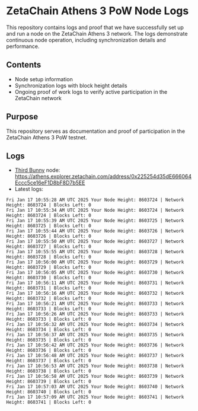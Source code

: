 # ZetaChain Athens 3 PoW Node Logs
This repository contains logs and proof that we have successfully set up and run a node on the ZetaChain Athens 3 network. The logs demonstrate continuous node operation, including synchronization details and performance.

## Contents
- Node setup information
- Synchronization logs with block height details
- Ongoing proof of work logs to verify active participation in the ZetaChain network

## Purpose
This repository serves as documentation and proof of participation in the ZetaChain Athens 3 PoW testnet.

## Logs

- [Third Bunny](https://thirdbunny.xyz/) node: https://athens.explorer.zetachain.com/address/0x225254d35dE666064Eccc5ce16eF1D8bF8D7b5EE
- Latest logs:
```
Fri Jan 17 10:55:28 AM UTC 2025 Your Node Height: 8603724 | Network Height: 8603724 | Blocks Left: 0
Fri Jan 17 10:55:34 AM UTC 2025 Your Node Height: 8603724 | Network Height: 8603724 | Blocks Left: 0
Fri Jan 17 10:55:39 AM UTC 2025 Your Node Height: 8603725 | Network Height: 8603725 | Blocks Left: 0
Fri Jan 17 10:55:44 AM UTC 2025 Your Node Height: 8603726 | Network Height: 8603726 | Blocks Left: 0
Fri Jan 17 10:55:50 AM UTC 2025 Your Node Height: 8603727 | Network Height: 8603727 | Blocks Left: 0
Fri Jan 17 10:55:55 AM UTC 2025 Your Node Height: 8603728 | Network Height: 8603728 | Blocks Left: 0
Fri Jan 17 10:56:00 AM UTC 2025 Your Node Height: 8603729 | Network Height: 8603729 | Blocks Left: 0
Fri Jan 17 10:56:05 AM UTC 2025 Your Node Height: 8603730 | Network Height: 8603730 | Blocks Left: 0
Fri Jan 17 10:56:11 AM UTC 2025 Your Node Height: 8603731 | Network Height: 8603731 | Blocks Left: 0
Fri Jan 17 10:56:16 AM UTC 2025 Your Node Height: 8603732 | Network Height: 8603732 | Blocks Left: 0
Fri Jan 17 10:56:21 AM UTC 2025 Your Node Height: 8603733 | Network Height: 8603733 | Blocks Left: 0
Fri Jan 17 10:56:26 AM UTC 2025 Your Node Height: 8603733 | Network Height: 8603733 | Blocks Left: 0
Fri Jan 17 10:56:32 AM UTC 2025 Your Node Height: 8603734 | Network Height: 8603734 | Blocks Left: 0
Fri Jan 17 10:56:37 AM UTC 2025 Your Node Height: 8603735 | Network Height: 8603735 | Blocks Left: 0
Fri Jan 17 10:56:42 AM UTC 2025 Your Node Height: 8603736 | Network Height: 8603736 | Blocks Left: 0
Fri Jan 17 10:56:48 AM UTC 2025 Your Node Height: 8603737 | Network Height: 8603737 | Blocks Left: 0
Fri Jan 17 10:56:53 AM UTC 2025 Your Node Height: 8603738 | Network Height: 8603738 | Blocks Left: 0
Fri Jan 17 10:56:58 AM UTC 2025 Your Node Height: 8603739 | Network Height: 8603739 | Blocks Left: 0
Fri Jan 17 10:57:03 AM UTC 2025 Your Node Height: 8603740 | Network Height: 8603740 | Blocks Left: 0
Fri Jan 17 10:57:09 AM UTC 2025 Your Node Height: 8603741 | Network Height: 8603741 | Blocks Left: 0
```
